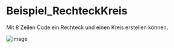 # Beispiel_RechteckKreis

Mit 8 Zeilen Code ein Rechteck und einen Kreis erstellen können.

![image](https://github.com/MES-SFML/Beispiel_RechteckKreis/assets/78038701/9b4143ec-5641-460b-8d4b-a92d2f884ade)
